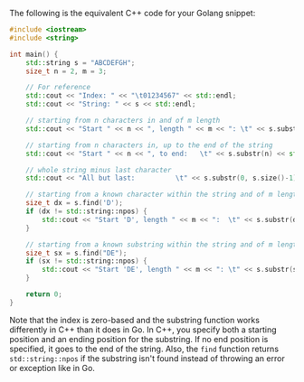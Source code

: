 The following is the equivalent C++ code for your Golang snippet:

```cpp
#include <iostream>
#include <string>

int main() {
    std::string s = "ABCDEFGH";
    size_t n = 2, m = 3;

    // For reference
    std::cout << "Index: " << "\t01234567" << std::endl;
    std::cout << "String: " << s << std::endl;

    // starting from n characters in and of m length
    std::cout << "Start " << n << ", length " << m << ": \t" << s.substr(n, m) << std::endl;

    // starting from n characters in, up to the end of the string
    std::cout << "Start " << n << ", to end:   \t" << s.substr(n) << std::endl;

    // whole string minus last character
    std::cout << "All but last:          \t" << s.substr(0, s.size()-1) << std::endl;

    // starting from a known character within the string and of m length
    size_t dx = s.find('D');
    if (dx != std::string::npos) {
        std::cout << "Start 'D', length " << m << ":  \t" << s.substr(dx, m) << std::endl;
    }

    // starting from a known substring within the string and of m length
    size_t sx = s.find("DE");
    if (sx != std::string::npos) {
        std::cout << "Start 'DE', length " << m << ": \t" << s.substr(sx, m) << std::endl;
    }

    return 0;
}
```
Note that the index is zero-based and the substring function works differently in C++ than it does in Go. In C++, you specify both a starting position and an ending position for the substring. If no end position is specified, it goes to the end of the string. Also, the `find` function returns `std::string::npos` if the substring isn't found instead of throwing an error or exception like in Go.
